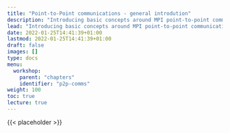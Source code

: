 ```yaml
---
title: "Point-to-Point communications - general introdution"
description: "Introducing basic concepts around MPI point-to-point communication"
lead: "Introducing basic concepts around MPI point-to-point communication"
date: 2022-01-25T14:41:39+01:00
lastmod: 2022-01-25T14:41:39+01:00
draft: false
images: []
type: docs
menu:
  workshop:
    parent: "chapters"
    identifier: "p2p-comms"
weight: 100
toc: true
lecture: true
---
```


<script type="text/javascript" src="/js/lock.js"></script>
{{< placeholder >}}

